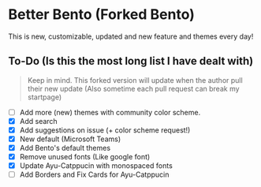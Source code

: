 <h1>
  Better Bento (Forked Bento)
</h1>

<p>This is new, customizable, updated and new feature and themes every day!</p>

## To-Do (Is this the most long list I have dealt with)
> Keep in mind. This forked version will update when the author pull their new update (Also sometime each pull request can break my startpage)
- [ ] Add more (new) themes with community color scheme.
- [x] Add search
- [x] Add suggestions on issue (+ color scheme request!)
- [x] New default (Microsoft Teams)
- [x] Add Bento's default themes
- [x] Remove unused fonts (Like google font)
- [x] Update Ayu-Catppucin with monospaced fonts
- [ ] Add Borders and Fix Cards for Ayu-Catppucin
